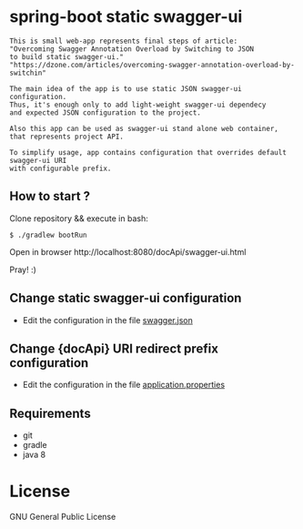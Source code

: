 spring-boot static swagger-ui
============

    This is small web-app represents final steps of article:  
    "Overcoming Swagger Annotation Overload by Switching to JSON
    to build static swagger-ui."  
    "https://dzone.com/articles/overcoming-swagger-annotation-overload-by-switchin"
    
    The main idea of the app is to use static JSON swagger-ui configuration.  
    Thus, it's enough only to add light-weight swagger-ui dependecy  
    and expected JSON configuration to the project.
    
    Also this app can be used as swagger-ui stand alone web container,
    that represents project API.  
    
    To simplify usage, app contains configuration that overrides default swagger-ui URI   
    with configurable prefix.  
    

## How to start ?
Clone repository && execute in bash:  
```
$ ./gradlew bootRun
```

Open in browser http://localhost:8080/docApi/swagger-ui.html  

Pray! :)

## Change static swagger-ui configuration
* Edit the configuration in the file [swagger.json](/src/main/resources/swagger.json)

## Change {docApi} URI redirect prefix configuration
* Edit the configuration in the file [application.properties](/src/main/resources/application.properties)


Requirements
--------------------
- git
- gradle
- java 8

License
=======

GNU General Public License